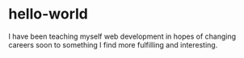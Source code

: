 # hello-world

I have been teaching myself web development in hopes of changing careers soon to something I find more fulfilling and interesting.
